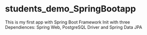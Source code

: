# students_demo_SpringBootapp
This is my first app with Spring Boot Framework
Init with three Dependiences: Spring Web, PostgreSQL Driver and Spring Data JPA
